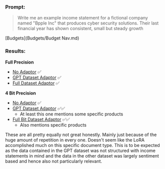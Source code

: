 ### Prompt: 
> Write me an example income statement for a fictional company named "Bpple Inc" that produces cyber security solutions. Their last financial year has shown consistent, small but steady growth

[Budgets](Budgets/Budget Nav.md)

### Results:
**Full Precision**
- [No Adaptor](Full%20Precision%20Model/Full%20Precision%20No%20Adaptor%20Income%20Statement.md) ✅
- [GPT Dataset Adaptor](Full%20Precision%20Model/Full%20Precision%20GPT%20Dataset%20Adaptor%20Income%20Statement.md) ✅
- [Full Dataset Adaptor](Full%20Precision%20Model/Full%20Precision%20Full%20Dataset%20Adaptor%20Income%20Statement.md) ✅

**4 Bit Precision**
- [No Adaptor](4%20Bit%20Precision%20Model/4%20Bit%20Precision%20No%20Adaptor%20Income%20Statement.md) ✅
- [GPT Dataset Adaptor](4%20Bit%20Precision%20Model/4%20Bit%20Precision%20GPT%20Dataset%20Adaptor%20Income%20Statement.md) ✅✅
  - At least this one mentions some specific products 
- [Full Bit Dataset Adaptor](4%20Bit%20Precision%20Model/4%20Bit%20Precision%20Full%20Dataset%20Adaptor%20Income%20Statement.md) ✅✅
	- Also mentions specific products

These are all pretty equally not great honestly. Mainly just because of the huge amount of repetition in every one. Doesn't seem like the LoRA accomplished much on this specific document type. This is to be expected as the data contained in the GPT dataset was not structured with income statements in mind and the data in the other dataset was largely sentiment based and hence also not particularly relevant. 
